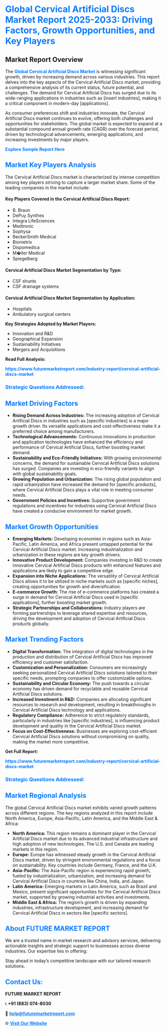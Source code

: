 <h1 style="color: #007BFF;">Global Cervical Artificial Discs Market Report 2025-2033: Driving Factors, Growth Opportunities, and Key Players</h1>

<section id="overview">
<h2>Market Report Overview</h2>
<p>The <a href="https://www.futuremarketreport.com/industry-report/cervical-artificial-discs-market" style="color: #007BFF; text-decoration: none;"><strong>Global Cervical Artificial Discs Market</strong></a> is witnessing significant growth, driven by increasing demand across various industries. This report delves into the key aspects of the Cervical Artificial Discs market, providing a comprehensive analysis of its current status, future potential, and challenges. The demand for Cervical Artificial Discs has surged due to its wide-ranging applications in industries such as [insert industries], making it a critical component in modern-day [applications].</p>
<p>As consumer preferences shift and industries innovate, the Cervical Artificial Discs market continues to evolve, offering both challenges and opportunities for stakeholders. The global market is expected to expand at a substantial compound annual growth rate (CAGR) over the forecast period, driven by technological advancements, emerging applications, and increasing investments by major players.</p>
</section>

<section id="overview">
<p><a href="https://www.futuremarketreport.com/request-sample/reportId=32114" style="color: #007BFF; text-decoration: none;"><strong>Explore Sample Report Here</strong></a></p>
</section>

<section id="key-players">
<h2 style="color: #007BFF;">Market Key Players Analysis</h2>
<p>The Cervical Artificial Discs market is characterized by intense competition among key players striving to capture a larger market share. Some of the leading companies in the market include:</p>
<h4>Key Players Covered in the Cervical Artificial Discs Report:</h4>
<ul><li>B. Braun</li><li>DePuy Synthes</li><li>Integra LifeSciences</li><li>Medtronic</li><li>Sophysa</li><li>BeckerSmith Medical</li><li>Biometrix</li><li>Dispomedica</li><li>M�ller Medical</li><li>Spiegelberg</li></ul>
<h4>Cervical Artificial Discs Market Segmentation by Type:</h4>
<ul><li>CSF shunts</li><li>CSF drainage systems</li></ul>

<h4>Cervical Artificial Discs Market Segmentation by Application:</h4>
<ul><li>Hospitals</li><li>Ambulatory surgical centers</li></ul>
<p><strong>Key Strategies Adopted by Market Players:</strong></p>
<ul>
<li>Innovation and R&D</li>
<li>Geographical Expansion</li>
<li>Sustainability Initiatives</li>
<li>Mergers and Acquisitions</li>
</ul>
</section>

<section>
<p><strong>Read Full Analysis: </strong></p><a href="https://www.futuremarketreport.com/industry-report/cervical-artificial-discs-market" style="color: #007BFF; text-decoration: none;"><strong>https://www.futuremarketreport.com/industry-report/cervical-artificial-discs-market</strong></a>
<h3 style="color: #007BFF;">Strategic Questions Addressed:</h3>
</section>

<section id="driving-factors">
<h2 style="color: #007BFF;">Market Driving Factors</h2>
<ul>
<li><strong>Rising Demand Across Industries:</strong> The increasing adoption of Cervical Artificial Discs in industries such as [specific industries] is a major growth driver. Its versatile applications and cost-effectiveness make it a preferred choice among manufacturers.</li>
<li><strong>Technological Advancements:</strong> Continuous innovations in production and application technologies have enhanced the efficiency and performance of Cervical Artificial Discs, further boosting market demand.</li>
<li><strong>Sustainability and Eco-Friendly Initiatives:</strong> With growing environmental concerns, the demand for sustainable Cervical Artificial Discs solutions has surged. Companies are investing in eco-friendly variants to align with global sustainability goals.</li>
<li><strong>Growing Population and Urbanization:</strong> The rising global population and rapid urbanization have increased the demand for [specific products], where Cervical Artificial Discs plays a vital role in meeting consumer needs.</li>
<li><strong>Government Policies and Incentives:</strong> Supportive government regulations and incentives for industries using Cervical Artificial Discs have created a conducive environment for market growth.</li>
</ul>
</section>

<section id="growth-opportunities">
<h2 style="color: #007BFF;">Market Growth Opportunities</h2>
<ul>
<li><strong>Emerging Markets:</strong> Developing economies in regions such as Asia-Pacific, Latin America, and Africa present untapped potential for the Cervical Artificial Discs market. Increasing industrialization and urbanization in these regions are key growth drivers.</li>
<li><strong>Innovative Product Development:</strong> Companies investing in R&D to create innovative Cervical Artificial Discs products with enhanced features and applications are likely to gain a competitive edge.</li>
<li><strong>Expansion into Niche Applications:</strong> The versatility of Cervical Artificial Discs allows it to be utilized in niche markets such as [specific niches], creating opportunities for growth and diversification.</li>
<li><strong>E-commerce Growth:</strong> The rise of e-commerce platforms has created a surge in demand for Cervical Artificial Discs used in [specific applications], further boosting market growth.</li>
<li><strong>Strategic Partnerships and Collaborations:</strong> Industry players are forming partnerships to leverage shared expertise and resources, driving the development and adoption of Cervical Artificial Discs products globally.</li>
</ul>
</section>

<section id="trending-factors">
<h2 style="color: #007BFF;">Market Trending Factors</h2>
<ul>
<li><strong>Digital Transformation:</strong> The integration of digital technologies in the production and distribution of Cervical Artificial Discs has improved efficiency and customer satisfaction.</li>
<li><strong>Customization and Personalization:</strong> Consumers are increasingly seeking personalized Cervical Artificial Discs solutions tailored to their specific needs, prompting companies to offer customizable options.</li>
<li><strong>Sustainability and Circular Economy:</strong> The push towards a circular economy has driven demand for recyclable and reusable Cervical Artificial Discs solutions.</li>
<li><strong>Increased Investment in R&D:</strong> Companies are allocating significant resources to research and development, resulting in breakthroughs in Cervical Artificial Discs technology and applications.</li>
<li><strong>Regulatory Compliance:</strong> Adherence to strict regulatory standards, particularly in industries like [specific industries], is influencing product development and quality in the Cervical Artificial Discs market.</li>
<li><strong>Focus on Cost-Effectiveness:</strong> Businesses are exploring cost-efficient Cervical Artificial Discs solutions without compromising on quality, making the market more competitive.</li>
</ul>
</section>

<section>
<p><strong>Get Full Report: </strong></p><a href="https://www.futuremarketreport.com/industry-report/cervical-artificial-discs-market" style="color: #007BFF; text-decoration: none;"><strong>https://www.futuremarketreport.com/industry-report/cervical-artificial-discs-market</strong></a>
<h3 style="color: #007BFF;">Strategic Questions Addressed:</h3>
</section>


<section id="regional-analysis">
<h2 style="color: #007BFF;">Market Regional Analysis</h2>
<p>The global Cervical Artificial Discs market exhibits varied growth patterns across different regions. The key regions analyzed in this report include North America, Europe, Asia-Pacific, Latin America, and the Middle East & Africa:</p>
<ul>
<li><strong>North America:</strong> This region remains a dominant player in the Cervical Artificial Discs market due to its advanced industrial infrastructure and high adoption of new technologies. The U.S. and Canada are leading markets in this region.</li>
<li><strong>Europe:</strong> Europe has witnessed steady growth in the Cervical Artificial Discs market, driven by stringent environmental regulations and a focus on sustainability. Key countries include Germany, France, and the U.K.</li>
<li><strong>Asia-Pacific:</strong> The Asia-Pacific region is experiencing rapid growth, fueled by industrialization, urbanization, and increasing demand for Cervical Artificial Discs in countries like China, India, and Japan.</li>
<li><strong>Latin America:</strong> Emerging markets in Latin America, such as Brazil and Mexico, present significant opportunities for the Cervical Artificial Discs market, supported by growing industrial activities and investments.</li>
<li><strong>Middle East & Africa:</strong> The region’s growth is driven by expanding industries, infrastructure development, and increasing demand for Cervical Artificial Discs in sectors like [specific sectors].</li>
</ul>
</section>

<footer>
<h2 style="color: #007BFF;">About FUTURE MARKET REPORT</h2>
<p>We are a trusted name in market research and advisory services, delivering actionable insights and strategic support to businesses across diverse industries. Our expertise lies in offering:</p>

<p>Stay ahead in today’s competitive landscape with our tailored research solutions.</p>

<h2 style="color: #007BFF;">Contact Us:</h2>
<p><strong>FUTURE MARKET REPORT</strong></p>
<p>📞 <strong>+91 (883) 074-8030</strong></p>
<p>📧 <strong><a href="mailto:help@futuremarketreport.com" style="color: #007BFF;">help@futuremarketreport.com</a></strong></p>
<p>🌐 <strong><a href="https://www.futuremarketreport.com/" style="color: #007BFF;">Visit Our Website</a></strong></p>
</footer>